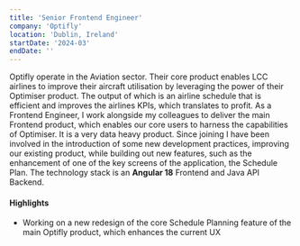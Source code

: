 ```yaml
---
title: 'Senior Frontend Engineer'
company: 'Optifly'
location: 'Dublin, Ireland'
startDate: '2024-03'
endDate: ''
---
```


Optifly operate in the Aviation sector. Their core product enables LCC airlines
to improve their aircraft utilisation by leveraging the power of their
Optimiser product. The output of which is an airline schedule that is
efficient and improves the airlines KPIs, which translates to profit. As a
Frontend Engineer, I work alongside my colleagues to deliver the main
Frontend product, which enables our core users to harness the
capabilities of Optimiser. It is a very data heavy product. Since joining I
have been involved in the introduction of some new development
practices, improving our existing product, while building out new
features, such as the enhancement of one of the key screens of the
application, the Schedule Plan. The technology stack is an **Angular 18**
Frontend and Java API Backend.

#### Highlights

- Working on a new redesign of the core Schedule Planning feature of the
  main Optifly product, which enhances the current UX
